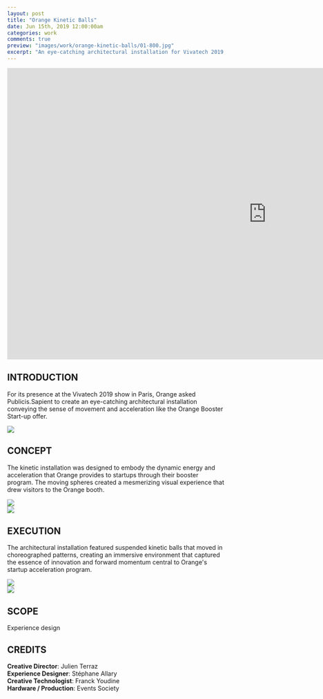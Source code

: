 ```yaml
---
layout: post
title: "Orange Kinetic Balls"
date: Jun 15th, 2019 12:00:00am
categories: work
comments: true
preview: "images/work/orange-kinetic-balls/01-800.jpg"
excerpt: "An eye-catching architectural installation for Vivatech 2019 conveying movement and acceleration for Orange's startup booster program."
---
```


<iframe width="1200" height="675" src="https://www.youtube.com/embed/uHOBAUx7jow?si=flyfG0y1TOJFBJ__?controls=0" title="YouTube video player" frameborder="0" allow="accelerometer; autoplay; clipboard-write; encrypted-media; gyroscope; picture-in-picture" class="uk-responsive-width" allowfullscreen></iframe>

## INTRODUCTION

For its presence at the Vivatech 2019 show in Paris, Orange asked Publicis.Sapient to create an eye-catching architectural installation conveying the sense of movement and acceleration like the Orange Booster Start-up offer.

<div class="uk-grid" data-uk-grid-margin="">
    <div class="uk-width-large-1-1 uk-width-medium-1-1 uk-width-small-1-1">
         <img src="/images/work/orange-kinetic-balls/01-800.jpg" class="uk-responsive-width">
    </div>
</div>

## CONCEPT

The kinetic installation was designed to embody the dynamic energy and acceleration that Orange provides to startups through their booster program. The moving spheres created a mesmerizing visual experience that drew visitors to the Orange booth.

<div class="uk-grid" data-uk-grid-margin="">
    <div class="uk-width-large-1-1 uk-width-medium-1-1 uk-width-small-1-1">
         <img src="/images/work/orange-kinetic-balls/04.jpg" class="uk-responsive-width">
    </div>
</div>
<div class="uk-grid" data-uk-grid-margin="">
    <div class="uk-width-large-1-1 uk-width-medium-1-1 uk-width-small-1-1">
         <img src="/images/work/orange-kinetic-balls/04.jpg" class="uk-responsive-width">
    </div>
</div>

## EXECUTION

The architectural installation featured suspended kinetic balls that moved in choreographed patterns, creating an immersive environment that captured the essence of innovation and forward momentum central to Orange's startup acceleration program.

<div class="uk-grid" data-uk-grid-margin="">
    <div class="uk-width-large-1-1 uk-width-medium-1-1 uk-width-small-1-1">
         <img src="/images/work/orange-kinetic-balls/02.jpg" class="uk-responsive-width">
    </div>
</div>
<div class="uk-grid" data-uk-grid-margin="">
    <div class="uk-width-large-1-1 uk-width-medium-1-1 uk-width-small-1-1">
         <img src="/images/work/orange-kinetic-balls/03.jpg" class="uk-responsive-width">
    </div>
</div>

## SCOPE

Experience design

## CREDITS

**Creative Director**: Julien Terraz  
**Experience Designer**: Stéphane Allary  
**Creative Technologist**: Franck Youdine  
**Hardware / Production**: Events Society  
